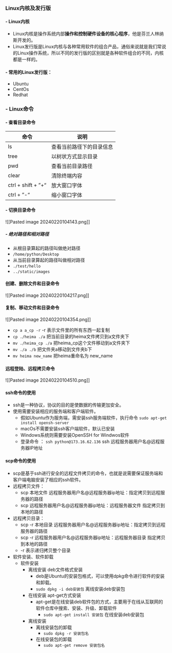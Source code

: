 ### Linux内核及发行版
#### - Linux内核
- Linux内核是操作系统内部**操作和控制硬件设备的核心程序**，他是芬兰人林纳斯开发的。
- Linux发行版是Linux内核与各种常用软件的组合产品，通俗来说就是我们常说的Linux操作系统，所以不同的发行版的区别就是各种软件组合的不同，内核都是一样的。
#### - 常用的Linux发行版：
- Ubuntu
- CentOs
- Redhat
### - Linux命令
#### - 查看目录命令
  | 命令 | 说明 |
  |---|---|
  | ls | 查看当前路径下的目录信息 |
  | tree | 以树状方式显示目录 |
  | pwd | 查看当前目录路径 |
  | clear | 清除终端内容 |
  | ctrl + shift + ”+“ | 放大窗口字体 |
  | ctrl + ”-“ | 缩小窗口字体 |
#### - 切换目录命令
![[Pasted image 20240220104143.png]]
##### - 绝对路径和相对路径
- 从根目录算起的路径叫做绝对路径
- `/home/python/Desktop`
- 从当前目录算起的路径叫做相对路径
- `./test/hello`
- `../static/images`
#### 创建、删除文件和目录命令
![[Pasted image 20240220104217.png]]
#### 复制、移动文件和目录命令
![[Pasted image 20240220104354.png]]
- `cp a a_cp -r`   -r 表示文件里的所有东西一起复制
- `cp ./heima ./a`  把当前目录的heima文件拷贝到a文件夹下
- `mv ./heima_cp ./a`    把heima_cp这个文件移动到a文件夹下
- `mv ./a ./b`    把文件夹a移动到文件夹b下
- `mv heima new_name`    把heima重命名为 new_name
#### 远程登陆、远程拷贝命令
![[Pasted image 20240220104510.png]]
#### ssh命令的使用
- ssh是一种协议，协议的目的是使数据的传输更加安全。
- 使用需要安装相应的服务端和客户端软件。
	- 假如Ubuntu作为服务端，需安装ssh服务端软件，执行命令 `sudo apt-get install opensh-server`
	- macOs不需要安装ssh客户端软件，默认已安装
	- Windows系统则需要安装OpenSSH for Windwos软件
	- 登录命令 ： `ssh python@173.16.62.136`  ssh 远程服务器用户名@远程服务器IP地址
#### scp命令的使用
- scp是基于ssh进行安全的远程文件拷贝的命令，也就是说需要保证服务端和客户端电脑安装了相应的ssh软件。
- 远程拷贝文件：
	- scp 本地文件 远程服务器用户名@远程服务器ip地址：指定拷贝到远程服务器的路径
	- scp 远程服务器用户名@远程服务器ip地址：远程服务器文件 指定拷贝到本地的路径
- 远程拷贝目录：
	- scp -r 本地目录 远程服务器用户名@远程服务器ip地址：指定拷贝到远程服务器的路径
	- scp -r 远程服务器用户名@远程服务器ip地址：远程服务器目录 指定拷贝到本地的路径
	- -r 表示递归拷贝整个目录
- 软件安装、软件卸载
	- 软件安装
		- 离线安装  deb文件格式安装
			- deb是Ubuntu的安装包格式，可以使用dpkg命令进行软件的安装和卸载。
			- `sudo dpkg -i deb安装包`    离线安装deb安装包
		- 在线安装 apt-get方式安装
			- apt-get是在线安装deb软件包的方式，主要用于在线从互联网的软件仓库中搜索、安装、升级、卸载软件
				- `sudo apt-get install 安装包`  在线安装deb安装包
		- 离线安装
			- 离线安装包的卸载
				- `sudo dpkg -r 安装包名`
			- 在线安装包的卸载
				- `sudo apt-get remove 安装包名`
